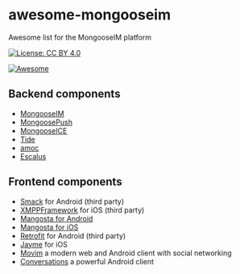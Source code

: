 # awesome-mongooseim
Awesome list for the MongooseIM platform

[![License: CC BY 4.0](https://img.shields.io/badge/License-CC%20BY-lightgrey.svg)](http://creativecommons.org/licenses/by/4.0/)

[![Awesome](https://awesome.re/badge.svg)](https://awesome.re)

## Backend components

* [MongooseIM](https://github.com/esl/MongooseIM)
* [MongoosePush](https://github.com/esl/MongoosePush)
* [MongooseICE](https://github.com/esl/MongooseICE)
* [Tide](https://tide.erlang-solutions.com/)
* [amoc](https://github.com/esl/amoc)
* [Escalus](https://github.com/esl/escalus)

## Frontend components

* [Smack](https://github.com/igniterealtime/Smack) for Android (third party)
* [XMPPFramework](https://github.com/robbiehanson/XMPPFramework) for iOS (third party)
* [Mangosta for Android](https://github.com/esl/mangosta-android)
* [Mangosta for iOS](https://github.com/esl/mangosta-ios)
* [Retrofit](https://github.com/square/retrofit) for Android (third party)
* [Jayme](https://github.com/inaka/Jayme) for iOS
* [Movim](https://github.com/movim/movim) a modern web and Android client with social networking
* [Conversations](https://github.com/siacs/Conversations) a powerful Android client
